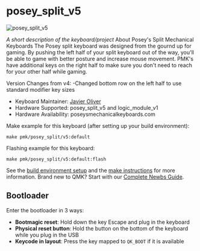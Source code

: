 # posey_split_v5

![posey_split_v5](https://i.imgur.com/g3yf6al.png)

*A short description of the keyboard/project*
About Posey's Split Mechanical Keyboards
The Posey split keyboard was designed from the gournd up for gaming. By pushing the left half of your split keyboard out of the way, you'll be able to game with better posture and increase mouse movement. PMK's have additional keys on the right half to make sure you don't need to reach for your other half while gaming. 

Version Changes from v4:
-Changed bottom row on the left half to use standard modifier key sizes

* Keyboard Maintainer: [Javier Oliver](https://github.com/joliverMI)
* Hardware Supported: posey_split_v5 and logic_module_v1
* Hardware Availability: poseysmechanicalkeyboards.com

Make example for this keyboard (after setting up your build environment):

    make pmk/posey_split/v5:default

Flashing example for this keyboard:

    make pmk/posey_split/v5:default:flash

See the [build environment setup](https://docs.qmk.fm/#/getting_started_build_tools) and the [make instructions](https://docs.qmk.fm/#/getting_started_make_guide) for more information. Brand new to QMK? Start with our [Complete Newbs Guide](https://docs.qmk.fm/#/newbs).

## Bootloader

Enter the bootloader in 3 ways:

* **Bootmagic reset**: Hold down the key Escape and plug in the keyboard
* **Physical reset button**: Hold the button on the bottom of the keyboard while you plug in the USB
* **Keycode in layout**: Press the key mapped to `QK_BOOT` if it is available
